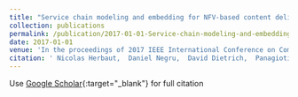 ```yaml
---
title: "Service chain modeling and embedding for NFV-based content delivery"
collection: publications
permalink: /publication/2017-01-01-Service-chain-modeling-and-embedding-for-NFV-based-content-delivery
date: 2017-01-01
venue: 'In the proceedings of 2017 IEEE International Conference on Communications (ICC)'
citation: ' Nicolas Herbaut,  Daniel Negru,  David Dietrich,  Panagiotis Papadimitriou, &quot;Service chain modeling and embedding for NFV-based content delivery.&quot; In the proceedings of 2017 IEEE International Conference on Communications (ICC), 2017.'
---
```

Use [Google Scholar](https://scholar.google.com/scholar?q=Service+chain+modeling+and+embedding+for+NFV+based+content+delivery){:target="_blank"} for full citation